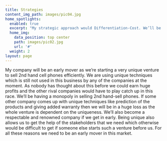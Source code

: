 ```yaml
---
title: Strategies
content_img_path: images/pic04.jpg
home_spotlights:
  enabled: true
  excerpt: "My strategic approach would Differentiation-Cost. We’ll be using different innovative ideas to make\r selling of cell phones easier. We’ll be having a good research team to analyze and develop\r algorithms that’ll help estimating the values of cell phones easily which is altogether a different\r approach in the world of selling mobile phones. Our services will be quite cheap and it will also be\r user-friendly"
  home_img:
    data_position: top center
    path: images/pic02.jpg
    url: '#'
  weight: 2
layout: page
---
```

My company will be an early mover as we’re starting a very unique venture to sell 2nd hand cell phones efficiently. We are using unique techniques which is still not used in this business by any of the companies at the moment. As nobody has thought about this before we could earn huge profits and the other rival companies would have to play catch up in this race. We’ll be having a monopoly in selling 2nd hand-sell phones. If some other company comes up with unique techniques like prediction of the products and giving added warranty then we will be in a huge loss as the whole venture is dependent on the uniqueness. We’ll also become a respectable and renowned company if we get in early. Being unique also allows us to get the help of the stakeholders that we need which otherwise would be difficult to get if someone else starts such a venture before us. For all these reasons we need to be an early mover in this market.

